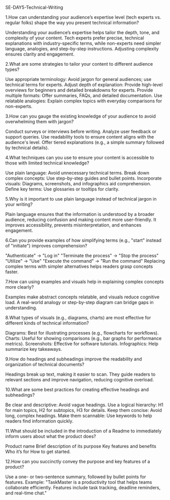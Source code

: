 

SE-DAY5-Technical-Writing

1.How can understanding your audience’s expertise level (tech experts vs. regular folks) shape the way you present technical information?

Understanding your audience’s expertise helps tailor the depth, tone, and complexity of your content. Tech experts prefer precise, technical explanations with industry-specific terms, while non-experts need simpler language, analogies, and step-by-step instructions. Adjusting complexity ensures clarity and engagement.

2.What are some strategies to tailor your content to different audience types?

 Use appropriate terminology: Avoid jargon for general audiences; use technical terms for experts. Adjust depth of explanation: Provide high-level overviews for beginners and detailed breakdowns for experts. Provide multiple formats: Offer summaries, FAQs, and detailed documentation. Use relatable analogies: Explain complex topics with everyday comparisons for non-experts.

 3.How can you gauge the existing knowledge of your audience to avoid overwhelming them with jargon?

Conduct surveys or interviews before writing. Analyze user feedback or support queries. Use readability tools to ensure content aligns with the audience's level. Offer tiered explanations (e.g., a simple summary followed by technical details).


4.What techniques can you use to ensure your content is accessible to those with limited technical knowledge?

Use plain language: Avoid unnecessary technical terms. Break down complex concepts: Use step-by-step guides and bullet points. Incorporate visuals: Diagrams, screenshots, and infographics aid comprehension. Define key terms: Use glossaries or tooltips for clarity.

5.Why is it important to use plain language instead of technical jargon in your writing?

Plain language ensures that the information is understood by a broader audience, reducing confusion and making content more user-friendly. It improves accessibility, prevents misinterpretation, and enhances engagement.

6.Can you provide examples of how simplifying terms (e.g., "start" instead of "initiate") improves comprehension?

"Authenticate" → "Log in" "Terminate the process" → "Stop the process" "Utilize" → "Use" "Execute the command" → "Run the command" Replacing complex terms with simpler alternatives helps readers grasp concepts faster.

7.How can using examples and visuals help in explaining complex concepts more clearly?

Examples make abstract concepts relatable, and visuals reduce cognitive load. A real-world analogy or step-by-step diagram can bridge gaps in understanding.

8.What types of visuals (e.g., diagrams, charts) are most effective for different kinds of technical information?

Diagrams: Best for illustrating processes (e.g., flowcharts for workflows). Charts: Useful for showing comparisons (e.g., bar graphs for performance metrics). Screenshots: Effective for software tutorials. Infographics: Help summarize key takeaways.

9.How do headings and subheadings improve the readability and organization of technical documents?

Headings break up text, making it easier to scan. They guide readers to relevant sections and improve navigation, reducing cognitive overload.

10.What are some best practices for creating effective headings and subheadings?

Be clear and descriptive: Avoid vague headings. Use a logical hierarchy: H1 for main topics, H2 for subtopics, H3 for details. Keep them concise: Avoid long, complex headings. Make them scannable: Use keywords to help readers find information quickly.

11.What should be included in the introduction of a Readme to immediately inform users about what the product does?

Product name Brief description of its purpose Key features and benefits Who it’s for How to get started.

12.How can you succinctly convey the purpose and key features of a product?

Use a one- or two-sentence summary, followed by bullet points for features. Example: "TaskMaster is a productivity tool that helps teams collaborate efficiently. Features include task tracking, deadline reminders, and real-time chat."

